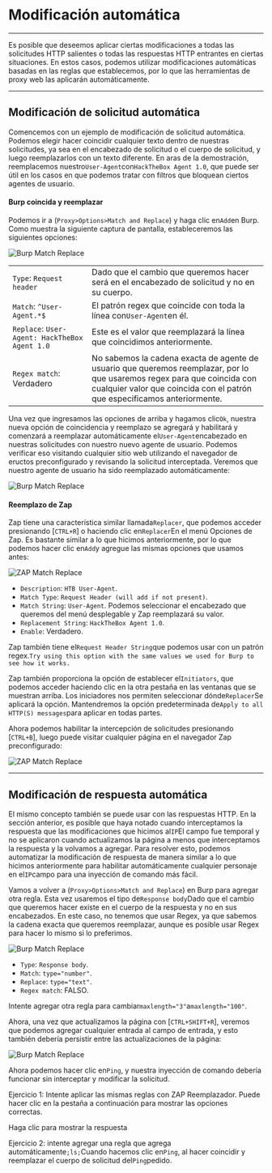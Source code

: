 # Modificación automática

---

Es posible que deseemos aplicar ciertas modificaciones a todas las solicitudes HTTP salientes o todas las respuestas HTTP entrantes en ciertas situaciones. En estos casos, podemos utilizar modificaciones automáticas basadas en las reglas que establecemos, por lo que las herramientas de proxy web las aplicarán automáticamente.

---

## Modificación de solicitud automática

Comencemos con un ejemplo de modificación de solicitud automática. Podemos elegir hacer coincidir cualquier texto dentro de nuestras solicitudes, ya sea en el encabezado de solicitud o el cuerpo de solicitud, y luego reemplazarlos con un texto diferente. En aras de la demostración, reemplacemos nuestro`User-Agent`con`HackTheBox Agent 1.0`, que puede ser útil en los casos en que podemos tratar con filtros que bloquean ciertos agentes de usuario.

#### Burp coincida y reemplazar

Podemos ir a (`Proxy>Options>Match and Replace`) y haga clic en`Add`en Burp. Como muestra la siguiente captura de pantalla, estableceremos las siguientes opciones:

![Burp Match Replace](https://academy.hackthebox.com/storage/modules/110/burp_match_replace_user_agent_1.jpg)

|||
|---|---|
|`Type`: `Request header`|Dado que el cambio que queremos hacer será en el encabezado de solicitud y no en su cuerpo.|
|`Match`: `^User-Agent.*$`|El patrón regex que coincide con toda la línea con`User-Agent`en él.|
|`Replace`: `User-Agent: HackTheBox Agent 1.0`|Este es el valor que reemplazará la línea que coincidimos anteriormente.|
|`Regex match`: Verdadero|No sabemos la cadena exacta de agente de usuario que queremos reemplazar, por lo que usaremos regex para que coincida con cualquier valor que coincida con el patrón que especificamos anteriormente.|

Una vez que ingresamos las opciones de arriba y hagamos clic`Ok`, nuestra nueva opción de coincidencia y reemplazo se agregará y habilitará y comenzará a reemplazar automáticamente el`User-Agent`encabezado en nuestras solicitudes con nuestro nuevo agente de usuario. Podemos verificar eso visitando cualquier sitio web utilizando el navegador de eructos preconfigurado y revisando la solicitud interceptada. Veremos que nuestro agente de usuario ha sido reemplazado automáticamente:

![Burp Match Replace](https://academy.hackthebox.com/storage/modules/110/burp_match_replace_user_agent_2.jpg)

#### Reemplazo de Zap

Zap tiene una característica similar llamada`Replacer`, que podemos acceder presionando [`CTRL+R`] o haciendo clic en`Replacer`En el menú Opciones de Zap. Es bastante similar a lo que hicimos anteriormente, por lo que podemos hacer clic en`Add`y agregue las mismas opciones que usamos antes:

![ZAP Match Replace](https://academy.hackthebox.com/storage/modules/110/zap_match_replace_user_agent_1.jpg)

- `Description`: `HTB User-Agent`.
- `Match Type`: `Request Header (will add if not present)`.
- `Match String`: `User-Agent`. Podemos seleccionar el encabezado que queremos del menú desplegable y Zap reemplazará su valor.
- `Replacement String`: `HackTheBox Agent 1.0`.
- `Enable`: Verdadero.

Zap también tiene el`Request Header String`que podemos usar con un patrón regex.`Try using this option with the same values we used for Burp to see how it works.`

Zap también proporciona la opción de establecer el`Initiators`, que podemos acceder haciendo clic en la otra pestaña en las ventanas que se muestran arriba. Los iniciadores nos permiten seleccionar dónde`Replacer`Se aplicará la opción. Mantendremos la opción predeterminada de`Apply to all HTTP(S) messages`para aplicar en todas partes.

Ahora podemos habilitar la intercepción de solicitudes presionando [`CTRL+B`], luego puede visitar cualquier página en el navegador Zap preconfigurado:

![ZAP Match Replace](https://academy.hackthebox.com/storage/modules/110/zap_match_replace_user_agent_2.jpg)

---

## Modificación de respuesta automática

El mismo concepto también se puede usar con las respuestas HTTP. En la sección anterior, es posible que haya notado cuando interceptamos la respuesta que las modificaciones que hicimos al`IP`El campo fue temporal y no se aplicaron cuando actualizamos la página a menos que interceptamos la respuesta y la volvamos a agregar. Para resolver esto, podemos automatizar la modificación de respuesta de manera similar a lo que hicimos anteriormente para habilitar automáticamente cualquier personaje en el`IP`campo para una inyección de comando más fácil.

Vamos a volver a (`Proxy>Options>Match and Replace`) en Burp para agregar otra regla. Esta vez usaremos el tipo de`Response body`Dado que el cambio que queremos hacer existe en el cuerpo de la respuesta y no en sus encabezados. En este caso, no tenemos que usar Regex, ya que sabemos la cadena exacta que queremos reemplazar, aunque es posible usar Regex para hacer lo mismo si lo preferimos.

![Burp Match Replace](https://academy.hackthebox.com/storage/modules/110/burp_match_replace_response_1.jpg)

- `Type`: `Response body`.
- `Match`: `type="number"`.
- `Replace`: `type="text"`.
- `Regex match`: FALSO.

Intente agregar otra regla para cambiar`maxlength="3"`a`maxlength="100"`.

Ahora, una vez que actualizamos la página con [`CTRL+SHIFT+R`], veremos que podemos agregar cualquier entrada al campo de entrada, y esto también debería persistir entre las actualizaciones de la página:

![Burp Match Replace](https://academy.hackthebox.com/storage/modules/110/burp_match_replace_response_2.jpg)

Ahora podemos hacer clic en`Ping`, y nuestra inyección de comando debería funcionar sin interceptar y modificar la solicitud.

Ejercicio 1: Intente aplicar las mismas reglas con ZAP Reemplazador. Puede hacer clic en la pestaña a continuación para mostrar las opciones correctas.

Haga clic para mostrar la respuesta  
  
  
  
  
  
  
  
  
  
  
  
  
  

Ejercicio 2: intente agregar una regla que agrega automáticamente`;ls;`Cuando hacemos clic en`Ping`, al hacer coincidir y reemplazar el cuerpo de solicitud del`Ping`pedido.